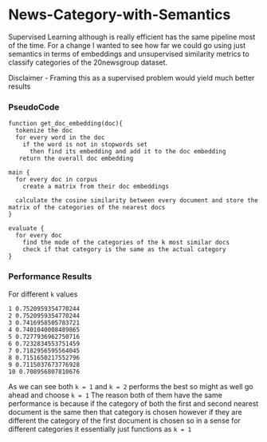 # News-Category-with-Semantics

Supervised Learning although is really efficient has the same pipeline most of the time. For a change I wanted to see how far we could go using just
semantics in terms of embeddings and unsupervised similarity metrics to classify categories of the 20newsgroup dataset.

Disclaimer - Framing this as a supervised problem would yield much better results

### PseudoCode

```
function get_doc_embedding(doc){
  tokenize the doc
  for every word in the doc
    if the word is not in stopwords set
      then find its embedding and add it to the doc embedding
   return the overall doc embedding
   
main {
  for every doc in corpus
    create a matrix from their doc embeddings
  
  calculate the cosine similarity between every document and store the matrix of the categories of the nearest docs
}

evaluate {
  for every doc
    find the mode of the categories of the k most similar docs
    check if that category is the same as the actual category
}
```

### Performance Results

For different `k` values 

```
1 0.7520959354770244
2 0.7520959354770244
3 0.7416958505783721
4 0.7401040008489865
5 0.7277936962750716
6 0.7232834553751459
7 0.7182956595564045
8 0.7151650217552796
9 0.7115037673776928
10 0.708956807810676
```

As we can see both `k = 1` and `k = 2` performs the best so might as well go ahead and choose `k = 1`
The reason both of them have the same performance is because if the category of both the first and second nearest document is the same then that category is chosen however if they are different the category of the first document is chosen so in a sense for different categories it essentially just functions as `k = 1`
